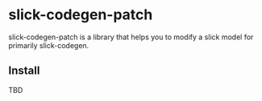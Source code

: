 # slick-codegen-patch

slick-codegen-patch is a library that helps you to modify a slick model for primarily slick-codegen.

## Install

TBD
